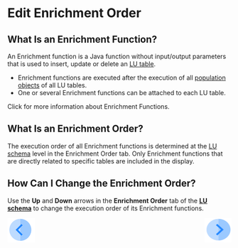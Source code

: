 # Edit Enrichment Order

## What Is an Enrichment Function?
An Enrichment function is a Java function without input/output parameters that is used to insert, update or delete an [LU table](/articles/06_LU_tables/01_LU_tables_overview.md).
* Enrichment functions are executed after the execution of all [population objects](/articles/07_table_population/01_table_population_overview.md) of  all LU tables. 
* One or several Enrichment functions can be attached to each LU table.

Click for more information about Enrichment Functions. 

## What Is an Enrichment Order?
The execution order of all Enrichment functions is determined at the [LU schema](/articles/03_logical_units/03_LU_schema_window.md) level in the Enrichment Order tab. Only Enrichment functions that are directly related to specific tables are included in the display.

## How Can I Change the Enrichment Order? 
Use the **Up** and **Down** arrows in the **Enrichment Order** tab of the [**LU schema**](/articles/03_logical_units/03_LU_schema_window.md) to change the execution order of its Enrichment functions. 


[![Previous](/articles/images/Previous.png)](/articles/03_logical_units/13_disable_enable_populations_in_schema.md)[<img align="right" width="60" height="54" src="/articles/images/Next.png">](/articles/03_logical_units/15_LU_schema_edit_reference_tab.md)
